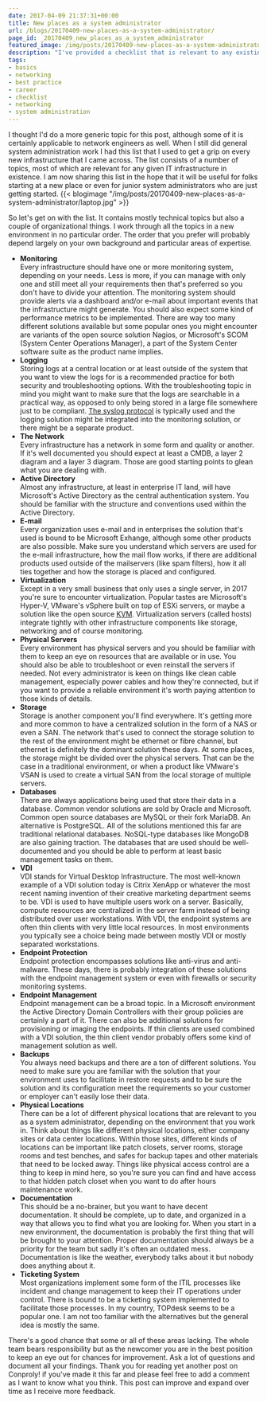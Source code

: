 ```yaml
---
date: 2017-04-09 21:37:31+00:00
title: New places as a system administrator
url: /blogs/20170409-new-places-as-a-system-administrator/
page_id: _20170409_new_places_as_a_system_administrator
featured_image: /img/posts/20170409-new-places-as-a-system-administrator/laptop.jpg
description: "I've provided a checklist that is relevant to any existing IT infra that exists, with the hope of helping system administrators get a grip on new environments."
tags:
- basics
- networking
- best practice
- career
- checklist
- networking
- system administration
---
```


I thought I'd do a more generic topic for this post, although some of it is certainly applicable to network engineers as well. When I still did general system administration work I had this list that I used to get a grip on every new infrastructure that I came across. The list consists of a number of topics, most of which are relevant for any given IT infrastructure in existence. I am now sharing this list in the hope that it will be useful for folks starting at a new place or even for junior system administrators who are just getting started.
{{< blogimage "/img/posts/20170409-new-places-as-a-system-administrator/laptop.jpg" >}}
<!--more-->
So let's get on with the list. It contains mostly technical topics but also a couple of organizational things. I work through all the topics in a new environment in no particular order. The order that you prefer will probably depend largely on your own background and particular areas of expertise.

* **Monitoring**  
Every infrastructure should have one or more monitoring system, depending on your needs. Less is more, if you can manage with only one and still meet all your requirements then that's preferred so you don't have to divide your attention. The monitoring system should provide alerts via a dashboard and/or e-mail about important events that the infrastructure might generate. You should also expect some kind of performance metrics to be implemented. There are way too many different solutions available but some popular ones you might encounter are variants of the open source solution Nagios, or Microsoft's SCOM (System Center Operations Manager), a part of the System Center software suite as the product name implies.
* **Logging**  
Storing logs at a central location or at least outside of the system that you want to view the logs for is a recommended practice for both security and troubleshooting options. With the troubleshooting topic in mind you might want to make sure that the logs are searchable in a practical way, as opposed to only being stored in a large file somewhere just to be compliant. [The syslog protocol](https://tools.ietf.org/html/rfc5424) is typically used and the logging solution might be integrated into the monitoring solution, or there might be a separate product.
* **The Network**  
Every infrastructure has a network in some form and quality or another. If it's well documented you should expect at least a CMDB, a layer 2 diagram and a layer 3 diagram. Those are good starting points to glean what you are dealing with.
* **Active Directory**  
Almost any infrastructure, at least in enterprise IT land, will have Microsoft's Active Directory as the central authentication system. You should be familiar with the structure and conventions used within the Active Directory.
* **E-mail**  
Every organization uses e-mail and in enterprises the solution that's used is bound to be Microsoft Exhange, although some other products are also possible. Make sure you understand which servers are used for the e-mail infrastructure, how the mail flow works, if there are additional products used outside of the mailservers (like spam filters), how it all ties together and how the storage is placed and configured.
* **Virtualization**  
Except in a very small business that only uses a single server, in 2017 you're sure to encounter virtualization. Popular tastes are Microsoft's Hyper-V, VMware's vSphere built on top of ESXi servers, or maybe a solution like the open source [KVM](https://www.linux-kvm.org/page/Main_Page). Virtualization servers (called hosts) integrate tightly with other infrastructure components like storage, networking and of course monitoring.
* **Physical Servers**  
Every environment has physical servers and you should be familiar with them to keep an eye on resources that are available or in use. You should also be able to troubleshoot or even reinstall the servers if needed. Not every administrator is keen on things like clean cable management, especially power cables and how they're connected, but if you want to provide a reliable environment it's worth paying attention to those kinds of details.
* **Storage**  
Storage is another component you'll find everywhere. It's getting more and more common to have a centralized solution in the form of a NAS or even a SAN. The network that's used to connect the storage solution to the rest of the environment might be ethernet or fibre channel, but ethernet is definitely the dominant solution these days. At some places, the storage might be divided over the physical servers. That can be the case in a traditional environment, or when a product like VMware's VSAN is used to create a virtual SAN from the local storage of multiple servers.
* **Databases**  
There are always applications being used that store their data in a database. Common vendor solutions are sold by Oracle and Microsoft. Common open source databases are MySQL or their fork MariaDB. An alternative is PostgreSQL. All of the solutions mentioned this far are traditional relational databases. NoSQL-type databases like MongoDB are also gaining traction. The databases that are used should be well-documented and you should be able to perform at least basic management tasks on them.
* **VDI**  
VDI stands for Virtual Desktop Infrastructure. The most well-known example of a VDI solution today is Citrix XenApp or whatever the most recent naming invention of their creative marketing department seems to be. VDI is used to have multiple users work on a server. Basically, compute resources are centralized in the server farm instead of being distributed over user workstations. With VDI, the endpoint systems are often thin clients with very little local resources. In most environments you typically see a choice being made between mostly VDI or mostly separated workstations.
* **Endpoint Protection**  
Endpoint protection encompasses solutions like anti-virus and anti-malware. These days, there is probably integration of these solutions with the endpoint management system or even with firewalls or security monitoring systems.
* **Endpoint Management**  
Endpoint management can be a broad topic. In a Microsoft environment the Active Directory Domain Controllers with their group policies are certainly a part of it. There can also be additional solutions for provisioning or imaging the endpoints. If thin clients are used combined with a VDI solution, the thin client vendor probably offers some kind of management solution as well.
* **Backups**  
You always need backups and there are a ton of different solutions. You need to make sure you are familiar with the solution that your environment uses to facilitate in restore requests and to be sure the solution and its configuration meet the requirements so your customer or employer can't easily lose their data.
* **Physical Locations**  
There can be a lot of different physical locations that are relevant to you as a system administrator, depending on the environment that you work in. Think about things like different physical locations, either company sites or data center locations. Within those sites, different kinds of locations can be important like patch closets, server rooms, storage rooms and test benches, and safes for backup tapes and other materials that need to be locked away. Things like physical access control are a thing to keep in mind here, so you're sure you can find and have access to that hidden patch closet when you want to do after hours maintenance work.
* **Documentation**  
This should be a no-brainer, but you want to have decent documentation. It should be complete, up to date, and organized in a way that allows you to find what you are looking for. When you start in a new environment, the documentation is probably the first thing that will be brought to your attention. Proper documentation should always be a priority for the team but sadly it's often an outdated mess. Documentation is like the weather, everybody talks about it but nobody does anything about it.
* **Ticketing System**  
Most organizations implement some form of the ITIL processes like incident and change management to keep their IT operations under control. There is bound to be a ticketing system implemented to facilitate those processes. In my country, TOPdesk seems to be a popular one. I am not too familiar with the alternatives but the general idea is mostly the same.

There's a good chance that some or all of these areas lacking. The whole team bears responsibility but as the newcomer you are in the best position to keep an eye out for chances for improvement. Ask a lot of questions and document all your findings. Thank you for reading yet another post on Conproly! if you've made it this far and please feel free to add a comment as I want to know what you think. This post can improve and expand over time as I receive more feedback.
